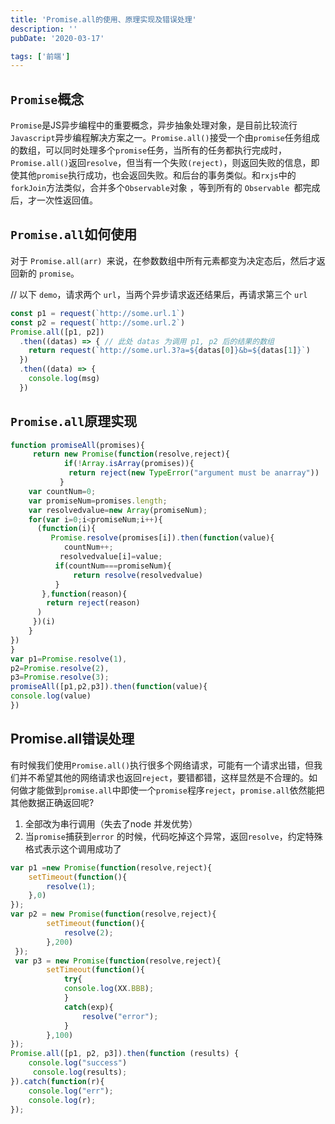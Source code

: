 ```yaml
---
title: 'Promise.all的使用、原理实现及错误处理'
description: ''
pubDate: '2020-03-17'

tags: ['前端']
---
```



## `Promise`概念
`Promise`是JS异步编程中的重要概念，异步抽象处理对象，是目前比较流行`Javascript`异步编程解决方案之一。`Promise.all()`接受一个由`promise`任务组成的数组，可以同时处理多个`promise`任务，当所有的任务都执行完成时，`Promise.all()`返回`resolve`，但当有一个失败`(reject)`，则返回失败的信息，即使其他`promise`执行成功，也会返回失败。和后台的事务类似。和`rxjs`中的`forkJoin`方法类似，合并多个` Observable `对象 ，等到所有的 `Observable `都完成后，才一次性返回值。

## `Promise.all`如何使用
对于 `Promise.all(arr) `来说，在参数数组中所有元素都变为决定态后，然后才返回新的 `promise`。

// 以下 `demo`，请求两个 `url`，当两个异步请求返还结果后，再请求第三个 `url`
```js
const p1 = request(`http://some.url.1`)
const p2 = request(`http://some.url.2`)
Promise.all([p1, p2])
  .then((datas) => { // 此处 datas 为调用 p1, p2 后的结果的数组
    return request(`http://some.url.3?a=${datas[0]}&b=${datas[1]}`)
  })
  .then((data) => {
    console.log(msg)
  })
```
## `Promise.all`原理实现
```js
function promiseAll(promises){
     return new Promise(function(resolve,reject){
            if(!Array.isArray(promises)){
             return reject(new TypeError("argument must be anarray"))
           }
    var countNum=0;
    var promiseNum=promises.length;
    var resolvedvalue=new Array(promiseNum);
    for(var i=0;i<promiseNum;i++){
      (function(i){
         Promise.resolve(promises[i]).then(function(value){
            countNum++;
           resolvedvalue[i]=value;
          if(countNum===promiseNum){
              return resolve(resolvedvalue)
          }
       },function(reason){
        return reject(reason)
      )
     })(i)
    }
})
}
var p1=Promise.resolve(1),
p2=Promise.resolve(2),
p3=Promise.resolve(3);
promiseAll([p1,p2,p3]).then(function(value){
console.log(value)
})
```
## Promise.all错误处理
有时候我们使用`Promise.all()`执行很多个网络请求，可能有一个请求出错，但我们并不希望其他的网络请求也返回`reject`，要错都错，这样显然是不合理的。如何做才能做到`promise.all`中即使一个`promise`程序`reject`，`promise.all`依然能把其他数据正确返回呢?

1. 全部改为串行调用（失去了node 并发优势）
2. 当`promise`捕获到`error` 的时候，代码吃掉这个异常，返回`resolve`，约定特殊格式表示这个调用成功了
```js
var p1 =new Promise(function(resolve,reject){
    setTimeout(function(){
        resolve(1);
    },0)
});
var p2 = new Promise(function(resolve,reject){
        setTimeout(function(){
            resolve(2);
        },200)
 });
 var p3 = new Promise(function(resolve,reject){
        setTimeout(function(){
            try{
            console.log(XX.BBB);
            }
            catch(exp){
                resolve("error");
            }
        },100)
});
Promise.all([p1, p2, p3]).then(function (results) {
    console.log("success")
     console.log(results);
}).catch(function(r){
    console.log("err");
    console.log(r);
});
```
